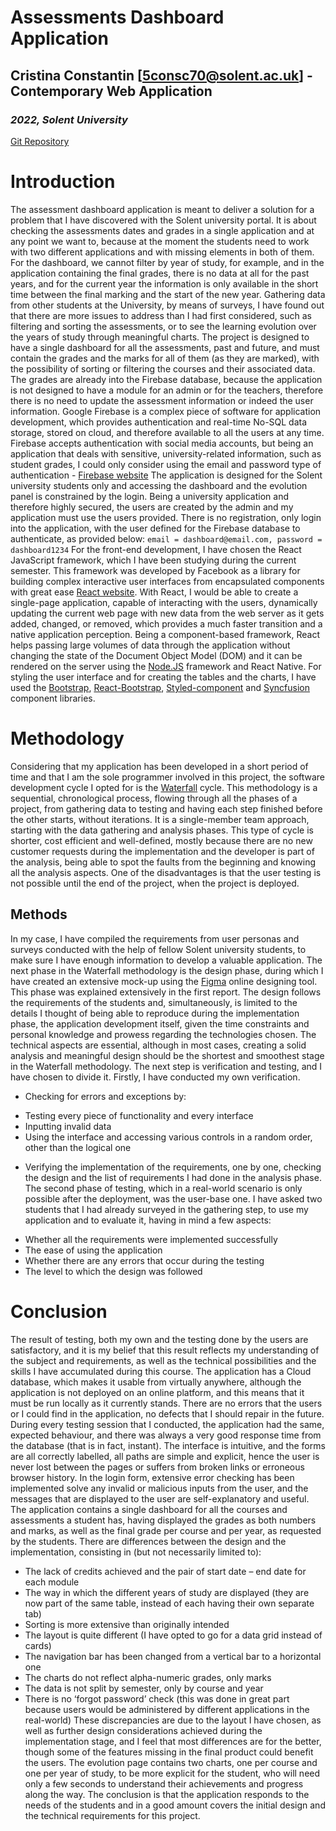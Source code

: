 # **Assessments Dashboard Application**
## **Cristina Constantin [5consc70@solent.ac.uk] - Contemporary Web Application**
### _2022, Solent University_

[Git Repository](https://github.com/CristinaConsta/dashboard.git)


# Introduction

The assessment dashboard application is meant to deliver a solution for a problem that I have discovered with the Solent university portal. It is about checking the assessments dates and grades in a single application and at any point we want to, because at the moment the students need to work with two different applications and with missing elements in both of them. For the dashboard, we cannot filter by year of study, for example, and in the application containing the final grades, there is no data at all for the past years, and for the current year the information is only available in the short time between the final marking and the start of the new year. Gathering data from other students at the University, by means of surveys, I have found out that there are more issues to address than I had first considered, such as filtering and sorting the assessments, or to see the learning evolution over the years of study through meaningful charts. The project is designed to have a single dashboard for all the assessments, past and future, and must contain the grades and the marks for all of them (as they are marked), with the possibility of sorting or filtering the courses and their associated data.
The grades are already into the Firebase database, because the application is not designed to have a module for an admin or for the teachers, therefore there is no need to update the assessment information or indeed the user information. Google Firebase is a complex piece of software for application development, which provides authentication and real-time No-SQL data storage, stored on cloud, and therefore available to all the users at any time. Firebase accepts authentication with social media accounts, but being an application that deals with sensitive, university-related information, such as student grades, I could only consider using the email and password type of authentication - [Firebase website](https://firebase.google.com/)
The application is designed for the Solent university students only and accessing the dashboard and the evolution panel is constrained by the login. Being a university application and therefore highly secured, the users are created by the admin and my application must use the users provided. There is no registration, only login into the application, with the user defined for the Firebase database to authenticate, as provided below:
`email = dashboard@email.com, password = dashboard1234`
For the front-end development, I have chosen the React JavaScript framework, which I have been studying during the current semester. This framework was developed by Facebook as a library for building complex interactive user interfaces from encapsulated components with great ease [React website](https://reactjs.org/). With React, I would be able to create a single-page application, capable of interacting with the users, dynamically updating the current web page with new data from the web server as it gets added, changed, or removed, which provides a much faster transition and a native application perception. Being a component-based framework, React helps passing large volumes of data through the application without changing the state of the Document Object Model (DOM) and it can be rendered on the server using the [Node.JS](https://nodejs.org/en/) framework  and React Native. For styling the user interface and for creating the tables and the charts, I have used the [Bootstrap](https://getbootstrap.com/), [React-Bootstrap](https://react-bootstrap.github.io/), [Styled-component](https://styled-components.com/) and [Syncfusion](https://www.syncfusion.com/) component libraries. 



# Methodology

Considering that my application has been developed in a short period of time and that I am the sole programmer involved in this project, the software development cycle I opted for is the [Waterfall]( https://business.adobe.com/blog/basics/waterfall#:~:text=What%20is%20the%20Waterfall%20methodology,before%20the%20next%20phase%20begins) cycle. 
This methodology is a sequential, chronological process, flowing through all the phases of a project, from gathering data to testing and having each step finished before the other starts, without iterations. It is a single-member team approach, starting with the data gathering and analysis phases. This type of cycle is shorter, cost efficient and well-defined, mostly because there are no new customer requests during the implementation and the developer is part of the analysis, being able to spot the faults from the beginning and knowing all the analysis aspects. One of the disadvantages is that the user testing is not possible until the end of the project, when the project is deployed.



## Methods

In my case, I have compiled the requirements from user personas and surveys conducted with the help of fellow Solent university students, to make sure I have enough information to develop a valuable application. The next phase in the Waterfall methodology is the design phase, during which I have created an extensive mock-up using the [Figma](https://www.figma.com/) online designing tool. This phase was explained extensively in the first report. The design follows the requirements of the students and, simultaneously, is limited to the details I thought of being able to reproduce during the implementation phase, the application development itself, given the time constraints and personal knowledge and prowess regarding the technologies chosen. The technical aspects are essential, although in most cases, creating a solid analysis and meaningful design should be the shortest and smoothest stage in the Waterfall methodology.
The next step is verification and testing, and I have chosen to divide it. Firstly, I have conducted my own verification.
-	Checking for errors and exceptions by:
*	Testing every piece of functionality and every interface
*	Inputting invalid data
*	Using the interface and accessing various controls in a random order, other than the logical one
-	Verifying the implementation of the requirements, one by one, checking the design and the list of requirements I had done in the analysis phase.
The second phase of testing, which in a real-world scenario is only possible after the deployment, was the user-base one. I have asked two students that I had already surveyed in the gathering step, to use my application and to evaluate it, having in mind a few aspects:
*	Whether all the requirements were implemented successfully
*	The ease of using the application
*	Whether there are any errors that occur during the testing
*	The level to which the design was followed



# Conclusion

The result of testing, both my own and the testing done by the users are satisfactory, and it is my belief that this result reflects my understanding of the subject and requirements, as well as the technical possibilities and the skills I have accumulated during this course. 
The application has a Cloud database, which makes it usable from virtually anywhere, although the application is not deployed on an online platform, and this means that it must be run locally as it currently stands.
There are no errors that the users or I could find in the application, no defects that I should repair in the future. During every testing session that I conducted, the application had the same, expected behaviour, and there was always a very good response time from the database (that is in fact, instant).
The interface is intuitive, and the forms are all correctly labelled, all paths are simple and explicit, hence the user is never lost between the pages or suffers from broken links or erroneous browser history. In the login form, extensive error checking has been implemented solve any invalid or malicious inputs from the user, and the messages that are displayed to the user are self-explanatory and useful.
The application contains a single dashboard for all the courses and assessments a student has, having displayed the grades as both numbers and marks, as well as the final grade per course and per year, as requested by the students. 
There are differences between the design and the implementation, consisting in (but not necessarily limited to): 
*	The lack of credits achieved and the pair of start date – end date for each module
*	The way in which the different years of study are displayed (they are now part of the same table, instead of each having their own separate tab)
*	Sorting is more extensive than originally intended
*	The layout is quite different (I have opted to go for a data grid instead of cards)
*	The navigation bar has been changed from a vertical bar to a horizontal one
*	The charts do not reflect alpha-numeric grades, only marks
*	The data is not split by semester, only by course and year
*	There is no ‘forgot password’ check (this was done in great part because users would be administered by different applications in the real-world)
These discrepancies are due to the layout I have chosen, as well as further design considerations achieved during the implementation stage, and I feel that most differences are for the better, though some of the features missing in the final product could benefit the users.
The evolution page contains two charts, one per course and one per year of study, to be more explicit for the student, who will need only a few seconds to understand their achievements and progress along the way.
The conclusion is that the application responds to the needs of the students and in a good amount covers the initial design and the technical requirements for this project. 



